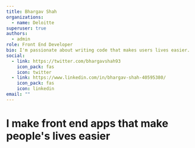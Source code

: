 ```yaml
---
title: Bhargav Shah
organizations:
  - name: Deloitte
superuser: true
authors:
  - admin
role: Front End Developer
bio: I'm passionate about writing code that makes users lives easier.
social:
  - link: https://twitter.com/bhargavshah93
    icon_pack: fas
    icon: twitter
  - link: https://www.linkedin.com/in/bhargav-shah-40595380/
    icon_pack: fas
    icon: linkedin
email: ""
---
```


# I make front end apps that make people's lives easier
